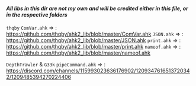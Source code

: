 #### *All libs in this dir are not my own and will be credited either in this file, or in the respective folders*

`thqby`
`ComVar.ahk`       => : https://github.com/thqby/ahk2_lib/blob/master/ComVar.ahk
`JSON.ahk`         => : https://github.com/thqby/ahk2_lib/blob/master/JSON.ahk
`print.ahk`        => : https://github.com/thqby/ahk2_lib/blob/master/print.ahk
`nameof.ahk`       => : https://github.com/thqby/ahk2_lib/blob/master/nameof.ahk

`DepthTrawler` & `G33k`
`pipeCommand.ahk`  => : https://discord.com/channels/115993023636176902/1209347616513720342/1209485394270224406